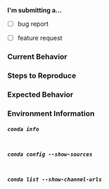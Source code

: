 <!--
Hi!

This is an issue tracker for conda -- the package manager.  File feature requests
for conda here, as well as bug reports about something conda has messed up.

If your issue is a bug report or feature request for:
  * a specific conda package from Anaconda ('defaults' channel):
      ==> file at https://github.com/ContinuumIO/anaconda-issues
  * a specific conda package from conda-forge:
      ==> file at the corresponding feedstock under https://github.com/conda-forge
  * repo.continuum.io access and service:
      ==> file at https://github.com/ContinuumIO/anaconda-issues
  * anaconda.org access and service:
      ==> file at https://anaconda.org/contact/report
  * commands under 'conda build':
      ==> file at https://github.com/conda/conda-build
  * commands under 'conda env':
      ==> please file it here!
  * all other conda commands that start with 'conda':
      ==> please file it here!

-->

**I'm submitting a...**
  - [ ] bug report
  - [ ] feature request


### Current Behavior
<!-- What actually happens? -->


### Steps to Reproduce
<!-- If the current behavior is a bug, please provide specific, minimal steps to independently reproduce.
     Include the exact conda commands that reproduce the issue. -->


### Expected Behavior
<!-- What do you think should happen? -->


### Environment Information
##### `conda info`
<!-- between the ticks below, paste the output of 'conda info' -->
```

```


##### `conda config --show-sources`
<!-- between the ticks below, paste the output of 'conda config --show-sources' -->
```

```


##### `conda list --show-channel-urls`
<!-- between the ticks below, paste the output of 'conda list --show-channel-urls' -->
```

```
